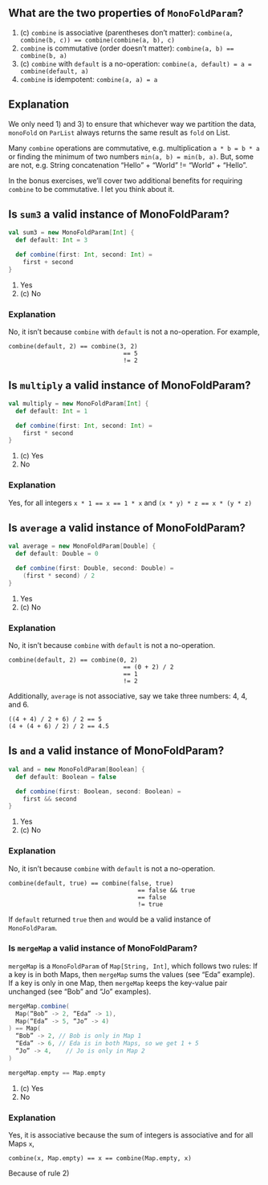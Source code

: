 ## What are the two properties of `MonoFoldParam`?

1. (c) `combine` is associative (parentheses don’t matter): `combine(a, combine(b, c)) == combine(combine(a, b), c)`
1. `combine` is commutative (order doesn’t matter): `combine(a, b) == combine(b, a)`
1. (c) `combine` with `default` is a no-operation: `combine(a, default) = a = combine(default, a)`
1. `combine` is idempotent: `combine(a, a) = a`

## Explanation
We only need 1) and 3) to ensure that whichever way we partition the data, `monoFold` on `ParList` always returns the same result as `fold` on List.

Many `combine` operations are commutative, e.g. multiplication `a * b = b * a` or finding the minimum of two numbers `min(a, b) = min(b, a)`.
But, some are not, e.g. String concatenation “Hello” + “World” != “World” + “Hello”.

In the bonus exercises, we’ll cover two additional benefits for requiring `combine` to be commutative. I let you think about it.


## Is `sum3` a valid instance of MonoFoldParam?

```scala
val sum3 = new MonoFoldParam[Int] {
  def default: Int = 3

  def combine(first: Int, second: Int) =
    first + second
}
```

1. Yes
1. (c) No 

### Explanation
No, it isn’t because `combine` with `default` is not a no-operation.
For example,

```
combine(default, 2) == combine(3, 2)
                                == 5
                                != 2

```


## Is `multiply` a valid instance of MonoFoldParam?

```scala
val multiply = new MonoFoldParam[Int] {
  def default: Int = 1

  def combine(first: Int, second: Int) =
    first * second
}
```

1. (c) Yes
1. No

### Explanation
Yes, for all integers `x * 1 == x == 1 * x` and `(x * y) * z == x * (y * z)`

## Is `average` a valid instance of MonoFoldParam?

```scala
val average = new MonoFoldParam[Double] {
  def default: Double = 0

  def combine(first: Double, second: Double) =
    (first * second) / 2
}
```

1. Yes
1. (c) No

### Explanation
No, it isn’t because `combine` with `default` is not a no-operation.
```
combine(default, 2) == combine(0, 2)
                                == (0 + 2) / 2
                                == 1
                                != 2
```


Additionally, `average` is not associative, say we take three numbers: 4, 4, and 6.
```
((4 + 4) / 2 + 6) / 2 == 5
(4 + (4 + 6) / 2) / 2 == 4.5
```

## Is `and` a valid instance of MonoFoldParam?

```scala
val and = new MonoFoldParam[Boolean] {
  def default: Boolean = false

  def combine(first: Boolean, second: Boolean) =
    first && second
}
```

1. Yes
1. (c) No

### Explanation
No, it isn’t because `combine` with `default` is not a no-operation.
```
combine(default, true) == combine(false, true)
                                    == false && true
                                    == false
                                    != true
```

If `default` returned `true` then `and` would be a valid instance of `MonoFoldParam`.


### Is `mergeMap` a valid instance of MonoFoldParam?

`mergeMap` is a `MonoFoldParam` of `Map[String, Int]`, which follows two rules:
If a key is in both Maps, then `mergeMap` sums the values (see “Eda” example).
If a key is only in one Map, then `mergeMap` keeps the key-value pair unchanged (see “Bob” and “Jo” examples).

```scala
mergeMap.combine(
  Map(“Bob” -> 2, “Eda” -> 1),
  Map(“Eda” -> 5, “Jo” -> 4)
) == Map(
  “Bob” -> 2, // Bob is only in Map 1
  “Eda” -> 6, // Eda is in both Maps, so we get 1 + 5
  “Jo” -> 4,    // Jo is only in Map 2
)

mergeMap.empty == Map.empty
```

1. (c) Yes
1. No

### Explanation
Yes, it is associative because the sum of integers is associative and for all Maps `x`,
```
combine(x, Map.empty) == x == combine(Map.empty, x)
```
Because of rule 2)



